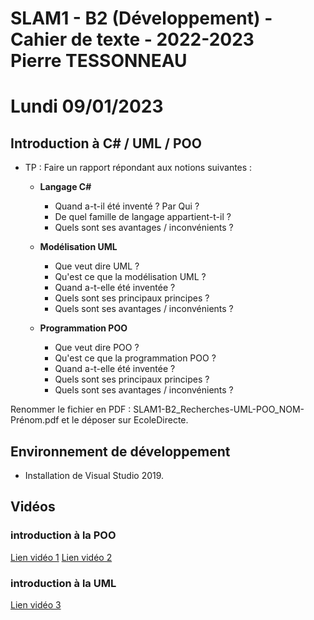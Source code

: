 SLAM1 - B2 (Développement) - Cahier de texte - 2022-2023  
Pierre TESSONNEAU
===


# Lundi 09/01/2023

## Introduction à C# / UML / POO

*  TP : Faire un rapport répondant aux notions suivantes :
   - **Langage C#**
     - Quand a-t-il été inventé ? Par Qui ?
     - De quel famille de langage appartient-t-il ?
     - Quels sont ses avantages / inconvénients ?
   
   - **Modélisation UML**
     - Que veut dire UML ?
     - Qu'est ce que la modélisation UML ?
     - Quand a-t-elle été inventée ?
     - Quels sont ses principaux principes ?
     - Quels sont ses avantages / inconvénients ?
   
   - **Programmation POO**
     - Que veut dire POO ?
     - Qu'est ce que la programmation POO ?
     - Quand a-t-elle été inventée ?
     - Quels sont ses principaux principes ?
     - Quels sont ses avantages / inconvénients ?

  Renommer le fichier en PDF : SLAM1-B2_Recherches-UML-POO_NOM-Prénom.pdf et le déposer sur EcoleDirecte.


## Environnement de développement

* Installation de Visual Studio 2019.

## Vidéos

### introduction à la POO
[Lien vidéo 1](https://www.youtube.com/watch?v=bgmMg2ZdpVU)
[Lien vidéo 2](https://www.youtube.com/watch?v=BNEtWb3WceQ)

### introduction à la UML
[Lien vidéo 3](https://www.youtube.com/watch?v=fpxjv5rwXc4)
